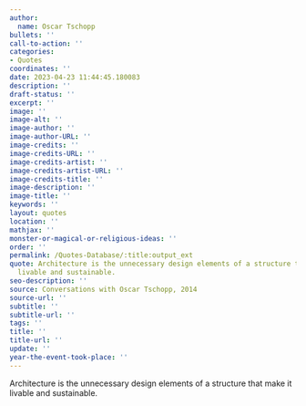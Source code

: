 ```yaml
---
author:
  name: Oscar Tschopp
bullets: ''
call-to-action: ''
categories:
- Quotes
coordinates: ''
date: 2023-04-23 11:44:45.180083
description: ''
draft-status: ''
excerpt: ''
image: ''
image-alt: ''
image-author: ''
image-author-URL: ''
image-credits: ''
image-credits-URL: ''
image-credits-artist: ''
image-credits-artist-URL: ''
image-credits-title: ''
image-description: ''
image-title: ''
keywords: ''
layout: quotes
location: ''
mathjax: ''
monster-or-magical-or-religious-ideas: ''
order: ''
permalink: /Quotes-Database/:title:output_ext
quote: Architecture is the unnecessary design elements of a structure that make it
  livable and sustainable.
seo-description: ''
source: Conversations with Oscar Tschopp, 2014
source-url: ''
subtitle: ''
subtitle-url: ''
tags: ''
title: ''
title-url: ''
update: ''
year-the-event-took-place: ''
---
```

Architecture is the unnecessary design elements of a structure that make it livable and sustainable.